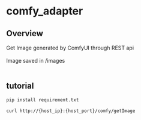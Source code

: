 # comfy_adapter

## Overview
Get Image generated by ComfyUI through REST api<br><br>
Image saved in /images<br><br>
## tutorial
```sh
pip install requirement.txt
```
```
curl http://{host_ip}:{host_port}/comfy/getImage
```
